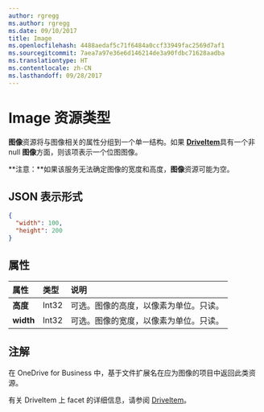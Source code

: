 ```yaml
---
author: rgregg
ms.author: rgregg
ms.date: 09/10/2017
title: Image
ms.openlocfilehash: 4488aedaf5c71f6484a0ccf33949fac2569d7af1
ms.sourcegitcommit: 7aea7a97e36e6d146214de3a90fdbc71628aadba
ms.translationtype: HT
ms.contentlocale: zh-CN
ms.lasthandoff: 09/28/2017
---
```

# <a name="image-resource-type"></a>Image 资源类型

**图像**资源将与图像相关的属性分组到一个单一结构。如果 [**DriveItem**](driveitem.md)具有一个非 null **图像**方面，则该项表示一个位图图像。

**注意：**如果该服务无法确定图像的宽度和高度，**图像**资源可能为空。

## <a name="json-representation"></a>JSON 表示形式

<!-- { "blockType": "resource", "@odata.type": "microsoft.graph.image" } -->
```json
{
  "width": 100,
  "height": 200
}
```

## <a name="properties"></a>属性

| 属性   | 类型  | 说明                                |
|:-----------|:------|:-------------------------------------------|
| **高度** | Int32 | 可选。图像的高度，以像素为单位。只读。 |
| **width**  | Int32 | 可选。图像的宽度，以像素为单位。只读。  |

## <a name="remarks"></a>注解

在 OneDrive for Business 中，基于文件扩展名在应为图像的项目中返回此类资源。

有关 DriveItem 上 facet 的详细信息，请参阅 [DriveItem](driveitem.md)。


<!-- {
  "type": "#page.annotation",
  "description": "The image facet describes properties of an image like width and height",
  "keywords": "image,width,height,item,facet",
  "section": "documentation",
  "tocPath": "Facets/Image"
} -->
